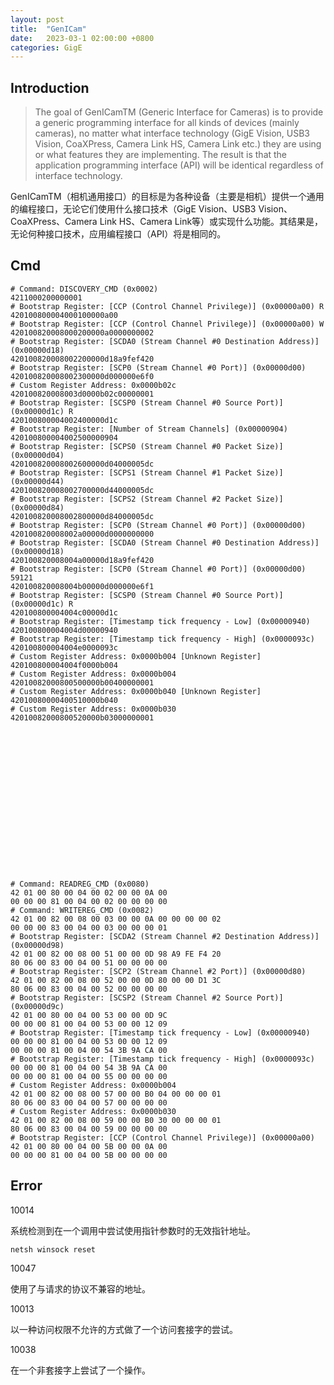 ```yaml
---
layout: post
title:  "GenICam"
date:   2023-03-1 02:00:00 +0800
categories: GigE
---
```


## Introduction

> The goal of GenICamTM (Generic Interface for Cameras) is to provide a generic programming interface for all kinds of devices (mainly cameras), no matter what interface technology (GigE Vision, USB3 Vision, CoaXPress, Camera Link HS, Camera Link etc.) they are using or what features they are implementing. The result is that the application programming interface (API) will be identical regardless of interface technology.

GenICamTM（相机通用接口）的目标是为各种设备（主要是相机）提供一个通用的编程接口，无论它们使用什么接口技术（GigE Vision、USB3 Vision、CoaXPress、Camera Link HS、Camera Link等）或实现什么功能。其结果是，无论何种接口技术，应用编程接口（API）将是相同的。

## Cmd

```
# Command: DISCOVERY_CMD (0x0002)
4211000200000001
# Bootstrap Register: [CCP (Control Channel Privilege)] (0x00000a00) R
420100800004000100000a00
# Bootstrap Register: [CCP (Control Channel Privilege)] (0x00000a00) W
420100820008000200000a0000000002
# Bootstrap Register: [SCDA0 (Stream Channel #0 Destination Address)] (0x00000d18)
420100820008002200000d18a9fef420
# Bootstrap Register: [SCP0 (Stream Channel #0 Port)] (0x00000d00)
420100820008002300000d000000e6f0
# Custom Register Address: 0x0000b02c
420100820008003d0000b02c00000001
# Bootstrap Register: [SCSP0 (Stream Channel #0 Source Port)] (0x00000d1c) R
420100800004002400000d1c
# Bootstrap Register: [Number of Stream Channels] (0x00000904)
420100800004002500000904
# Bootstrap Register: [SCPS0 (Stream Channel #0 Packet Size)] (0x00000d04)
420100820008002600000d04000005dc
# Bootstrap Register: [SCPS1 (Stream Channel #1 Packet Size)] (0x00000d44)
420100820008002700000d44000005dc
# Bootstrap Register: [SCPS2 (Stream Channel #2 Packet Size)] (0x00000d84)
420100820008002800000d84000005dc
# Bootstrap Register: [SCP0 (Stream Channel #0 Port)] (0x00000d00)
420100820008002a00000d0000000000
# Bootstrap Register: [SCDA0 (Stream Channel #0 Destination Address)] (0x00000d18)
420100820008004a00000d18a9fef420
# Bootstrap Register: [SCP0 (Stream Channel #0 Port)] (0x00000d00) 59121
420100820008004b00000d000000e6f1
# Bootstrap Register: [SCSP0 (Stream Channel #0 Source Port)] (0x00000d1c) R
420100800004004c00000d1c
# Bootstrap Register: [Timestamp tick frequency - Low] (0x00000940)
420100800004004d00000940
# Bootstrap Register: [Timestamp tick frequency - High] (0x0000093c)
420100800004004e0000093c
# Custom Register Address: 0x0000b004 [Unknown Register]
420100800004004f0000b004
# Custom Register Address: 0x0000b004
42010082000800500000b00400000001
# Custom Register Address: 0x0000b040 [Unknown Register]
42010080000400510000b040
# Custom Register Address: 0x0000b030
42010082000800520000b03000000001


















# Command: READREG_CMD (0x0080)
42 01 00 80 00 04 00 02 00 00 0A 00
00 00 00 81 00 04 00 02 00 00 00 00 
# Command: WRITEREG_CMD (0x0082)
42 01 00 82 00 08 00 03 00 00 0A 00 00 00 00 02
00 00 00 83 00 04 00 03 00 00 00 01 
# Bootstrap Register: [SCDA2 (Stream Channel #2 Destination Address)] (0x00000d98)
42 01 00 82 00 08 00 51 00 00 0D 98 A9 FE F4 20
80 06 00 83 00 04 00 51 00 00 00 00
# Bootstrap Register: [SCP2 (Stream Channel #2 Port)] (0x00000d80)
42 01 00 82 00 08 00 52 00 00 0D 80 00 00 D1 3C 
80 06 00 83 00 04 00 52 00 00 00 00 
# Bootstrap Register: [SCSP2 (Stream Channel #2 Source Port)] (0x00000d9c)
42 01 00 80 00 04 00 53 00 00 0D 9C 
00 00 00 81 00 04 00 53 00 00 12 09 
# Bootstrap Register: [Timestamp tick frequency - Low] (0x00000940)
00 00 00 81 00 04 00 53 00 00 12 09 
00 00 00 81 00 04 00 54 3B 9A CA 00 
# Bootstrap Register: [Timestamp tick frequency - High] (0x0000093c)
00 00 00 81 00 04 00 54 3B 9A CA 00
00 00 00 81 00 04 00 55 00 00 00 00
# Custom Register Address: 0x0000b004
42 01 00 82 00 08 00 57 00 00 B0 04 00 00 00 01 
80 06 00 83 00 04 00 57 00 00 00 00 
# Custom Register Address: 0x0000b030
42 01 00 82 00 08 00 59 00 00 B0 30 00 00 00 01 
80 06 00 83 00 04 00 59 00 00 00 00 
# Bootstrap Register: [CCP (Control Channel Privilege)] (0x00000a00)
42 01 00 80 00 04 00 5B 00 00 0A 00 
00 00 00 81 00 04 00 5B 00 00 00 00 
```

## Error

10014

系统检测到在一个调用中尝试使用指针参数时的无效指针地址。 

```
netsh winsock reset
```

10047

使用了与请求的协议不兼容的地址。 

10013

以一种访问权限不允许的方式做了一个访问套接字的尝试。 

10038

在一个非套接字上尝试了一个操作。 